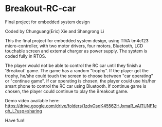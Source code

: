 # Breakout-RC-car
Final project for embedded system design

Coded by Chunguang(Eric) Xie and Shangrong Li

This the final project for embedded system design, using TIVA tm4c123 micro-controller, with two motor drivers, four motors,
Bluetooth, LCD touchable screen and external charger as power supply. The system is coded fully in RTOS.

The player would not be able to control the RC car until they finish a 'Breakout' game. The game has a random "trophy". If the player
got the trophy, he/she could touch the screen to choose between "car operating" or "continue game". If car operating is chosen,
the player could use his/her smart phone to control the RC car using Bluetooth. If continue game is chosen, the player 
could continue to play the Breakout game.

Demo video available here: https://drive.google.com/drive/folders/1zdvOsqK45562HJxmaR_vAlTUNF1eqh_L?usp=sharing

Have fun!

